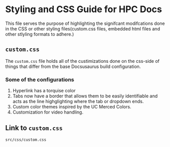 # Styling and CSS Guide for HPC Docs
This file serves the purpose of highlighting the signifcant modifcations done in the CSS or other styling files(custom.css files, embedded html files and other stlyling formats to adhere.)


## `custom.css`
The `custom.css` file holds all of the custimizations done on the css-side of things that differ from the base Docsusaurus build configuration. 

### Some of the configurations 
1. Hyperlink has a torquise color
2. Tabs now have a border that allows them to be easily identifiable and acts as the line highglighting where the tab or dropdown ends. 
3. Custom color themes inspired by the UC Merced Colors. 
4. Customization for video handling.

## Link to `custom.css`
`src/css/custom.css`

